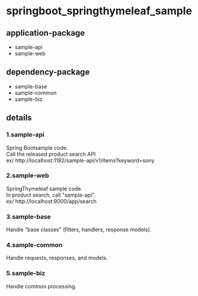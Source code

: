 # springboot_springthymeleaf_sample

## application-package
- sample-api  
- sample-web  

## dependency-package
- sample-base  
- sample-common  
- sample-biz  

## details
### 1.sample-api
  Spring Bootsample code.  
  Call the released product search API  
  ex/ http://localhost:1192/sample-api/v1/items?keyword=sony

### 2.sample-web
  SpringThymeleaf sample code.  
  In product search, call "sample-api".  
  ex/ http://localhost:9000/app/search
  
### 3.sample-base
  Handle "base classes" (filters, handlers, response models).

### 4.sample-common
  Handle requests, responses, and models.

### 5.sample-biz
  Handle common processing.

